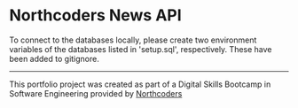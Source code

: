 # Northcoders News API

To connect to the databases locally, please create two environment variables of the databases listed in 'setup.sql', respectively. These have been added to gitignore.



--- 

This portfolio project was created as part of a Digital Skills Bootcamp in Software Engineering provided by [Northcoders](https://northcoders.com/)
